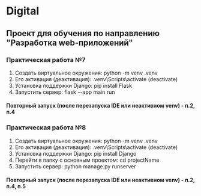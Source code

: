 # Digital
## Проект для обучения по направлению "Разработка web-приложений"

### Практическая работа №7
1. Создать виртуальное окружения: python -m venv .venv
2. Его активация (деактивация): .venv\Scripts\activate (deactivate)
3. Установка поддержки Django: pip install Flask
4. Запустить сервер: flask --app main run
#### Повторный запуск (после перезапуска IDE или неактивном venv) - п.2, п.4

### Практическая работа №8
1. Создать виртуальное окружения: python -m venv .venv
2. Его активация (деактивация): .venv\Scripts\activate (deactivate)
3. Установка поддержки Django: pip install Django
4. Перейти в папку с основным проектом: cd projectName
5. Запустить сервер: python manage.py runserver
#### Повторный запуск (после перезапуска IDE или неактивном venv) - п.2, п.4, п.5